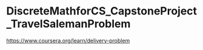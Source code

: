 # DiscreteMathforCS_CapstoneProject_TravelSalemanProblem
https://www.coursera.org/learn/delivery-problem
